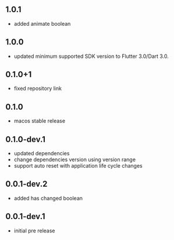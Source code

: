 ## 1.0.1

* added animate boolean

## 1.0.0

* updated minimum supported SDK version to Flutter 3.0/Dart 3.0.

## 0.1.0+1

* fixed repository link

## 0.1.0

* macos stable release

## 0.1.0-dev.1

* updated dependencies
* change dependencies version using version range
* support auto reset with application life cycle changes

## 0.0.1-dev.2

* added has changed boolean

## 0.0.1-dev.1

* initial pre release
